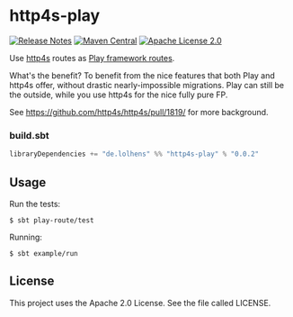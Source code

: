 # http4s-play
[![Release Notes](https://img.shields.io/github/release/LolHens/http4s-play.svg?maxAge=3600)](https://github.com/LolHens/http4s-play/releases/latest)
[![Maven Central](https://img.shields.io/maven-central/v/de.lolhens/http4s-play_2.13)](https://search.maven.org/artifact/de.lolhens/http4s-play_2.13)
[![Apache License 2.0](https://img.shields.io/github/license/LolHens/http4s-play.svg?maxAge=3600)](https://www.apache.org/licenses/LICENSE-2.0)

Use [http4s](https://github.com/http4s/http4s) routes as [Play framework routes](https://github.com/playframework/playframework/blob/master/core/play/src/main/scala/play/api/routing/Router.scala).

What's the benefit? To benefit from the nice features that both Play and http4s offer, without drastic nearly-impossible migrations. Play can still be the outside, while you use http4s for the nice fully pure FP.

See https://github.com/http4s/http4s/pull/1819/ for more background.

### build.sbt
```sbt
libraryDependencies += "de.lolhens" %% "http4s-play" % "0.0.2"
```

## Usage

Run the tests:
```
$ sbt play-route/test
```
Running:
```
$ sbt example/run
```

## License
This project uses the Apache 2.0 License. See the file called LICENSE.
